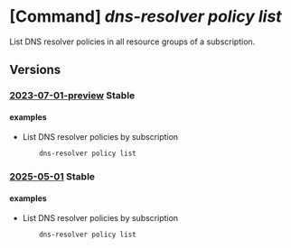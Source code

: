 # [Command] _dns-resolver policy list_

List DNS resolver policies in all resource groups of a subscription.

## Versions

### [2023-07-01-preview](/Resources/mgmt-plane/L3N1YnNjcmlwdGlvbnMve30vcHJvdmlkZXJzL21pY3Jvc29mdC5uZXR3b3JrL2Ruc3Jlc29sdmVycG9saWNpZXM=/2023-07-01-preview.xml) **Stable**

<!-- mgmt-plane /subscriptions/{}/providers/microsoft.network/dnsresolverpolicies 2023-07-01-preview -->
<!-- mgmt-plane /subscriptions/{}/resourcegroups/{}/providers/microsoft.network/dnsresolverpolicies 2023-07-01-preview -->

#### examples

- List DNS resolver policies by subscription
    ```bash
        dns-resolver policy list
    ```

### [2025-05-01](/Resources/mgmt-plane/L3N1YnNjcmlwdGlvbnMve30vcHJvdmlkZXJzL21pY3Jvc29mdC5uZXR3b3JrL2Ruc3Jlc29sdmVycG9saWNpZXM=/2025-05-01.xml) **Stable**

<!-- mgmt-plane /subscriptions/{}/providers/microsoft.network/dnsresolverpolicies 2025-05-01 -->
<!-- mgmt-plane /subscriptions/{}/resourcegroups/{}/providers/microsoft.network/dnsresolverpolicies 2025-05-01 -->

#### examples

- List DNS resolver policies by subscription
    ```bash
        dns-resolver policy list
    ```
